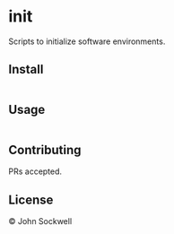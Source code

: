 # init

Scripts to initialize software environments.

## Install

```
```

## Usage

```
```

## Contributing

PRs accepted.

## License

© John Sockwell
